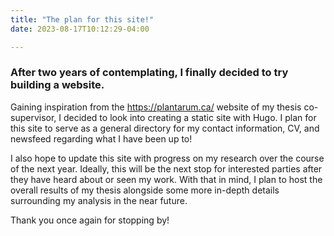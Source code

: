 ```yaml
---
title: "The plan for this site!"
date: 2023-08-17T10:12:29-04:00

---
```


### After two years of contemplating, I finally decided to try building a website.
Gaining inspiration from the https://plantarum.ca/ website of my thesis co-supervisor, I decided to look into creating a static site with Hugo. I plan for this site to serve as a general directory for my contact information, CV, and newsfeed regarding what I have been up to!

I also hope to update this site with progress on my research over the course of the next year. Ideally, this will be the next stop for interested parties after they have heard about or seen my work. With that in mind, I plan to host the overall results of my thesis alongside some more in-depth details surrounding my analysis in the near future.

Thank you once again for stopping by! 
